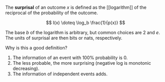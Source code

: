 The **surprisal** of an outcome $x$ is defined as the [[logarithm]] of the reciprocal of the probability of the outcome. 

$$
I(x) \doteq \log_b \frac{1}{p(x)}
$$

The base $b$ of the logarithm is arbitrary, but common choices are 2 and $e$. The units of surprisal are then bits or nats, respectively.

Why is this a good definition?

1. The information of an event with 100% probability is 0.
2. The less probable, the more surprising (negative log is monotonic decreasing).
3. The information of independent events adds.